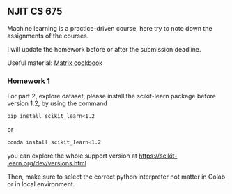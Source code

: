## NJIT CS 675

Machine learning is a practice-driven course, here try to note down the assignments of the courses.

I will update the homework before or after the submission deadline.


Useful material: <a href="https://www.math.uwaterloo.ca/~hwolkowi/matrixcookbook.pdf">Matrix cookbook</a>

### Homework 1

For part 2, explore dataset, please install the scikit-learn package before version 1.2, by using the command

```bash
pip install scikit_learn<1.2
```

or

```bash
conda install scikit_learn<1.2
````

you can explore the whole support version at https://scikit-learn.org/dev/versions.html

Then, make sure to select the correct python interpreter not matter in Colab or in local environment.